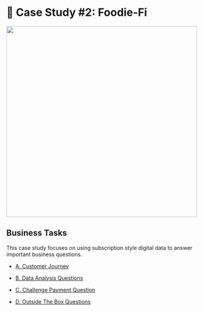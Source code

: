 # 🍕 Case Study #2: Foodie-Fi
<img src="https://8weeksqlchallenge.com/images/case-study-designs/3.png" width="500" height="500">

## Business Tasks

This case study focuses on using subscription style digital data to answer important business questions.

* [A. Customer Journey](https://github.com/toludoyin/8-week-sql-challenge/blob/main/Case-Study-%233-Foodie-Fi/SQL-Syntax/A-Customer-Journey.sql)

* [B. Data Analysis Questions](https://github.com/toludoyin/8-week-sql-challenge/blob/main/Case-Study-%233-Foodie-Fi/SQL-Syntax/B-Data-Analysis-Questions.sql)

* [C. Challenge Payment Question](https://github.com/toludoyin/8-week-sql-challenge/blob/main/Case-Study-%233-Foodie-Fi/SQL-Syntax/C-Challenge-Payment-Question.sql)

* [D. Outside The Box Questions](https://github.com/toludoyin/8-week-sql-challenge/blob/main/Case-Study-%233-Foodie-Fi/SQL-Syntax/D-Outside-The-Box-Questions.sql)
